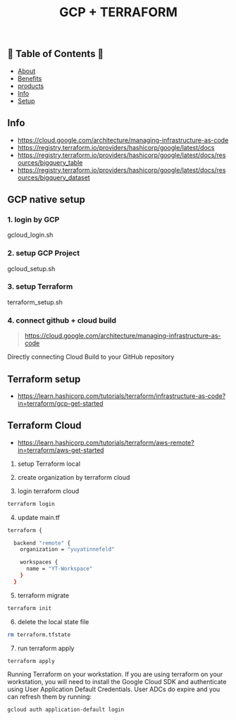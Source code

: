 <h1 align="center">GCP + TERRAFORM</h1> <br>
<h2> 🚀 Table of Contents 🚀 </h2>

- [About](#about)
- [Benefits](#benefits)
- [products](#products)
- [Info](#info)
- [Setup](#setup)

## Info
- https://cloud.google.com/architecture/managing-infrastructure-as-code
- https://registry.terraform.io/providers/hashicorp/google/latest/docs
- https://registry.terraform.io/providers/hashicorp/google/latest/docs/resources/bigquery_table
- https://registry.terraform.io/providers/hashicorp/google/latest/docs/resources/bigquery_dataset


## GCP native setup

### 1. login by GCP
gcloud_login.sh

### 2. setup GCP Project
gcloud_setup.sh

### 3. setup Terraform
terraform_setup.sh

### 4. connect github + cloud build

> https://cloud.google.com/architecture/managing-infrastructure-as-code

Directly connecting Cloud Build to your GitHub repository

## Terraform setup

- https://learn.hashicorp.com/tutorials/terraform/infrastructure-as-code?in=terraform/gcp-get-started

## Terraform Cloud
- https://learn.hashicorp.com/tutorials/terraform/aws-remote?in=terraform/aws-get-started

1. setup Terraform local

2. create organization by terraform cloud

3. login terraform cloud

```bash
terraform login
```
4. update main.tf

```bash
terraform {

  backend "remote" {
    organization = "yuyatinnefeld"

    workspaces {
      name = "YT-Workspace"
    }
  }
```
5. terraform migrate

```bash
terraform init
```
6. delete the local state file
```bash
rm terraform.tfstate
```

7. run terraform apply

```bash
terraform apply
```

Running Terraform on your workstation.
If you are using terraform on your workstation, you will need to install the Google Cloud SDK and authenticate using User Application Default Credentials.
User ADCs do expire and you can refresh them by running:

```bash
gcloud auth application-default login
```

